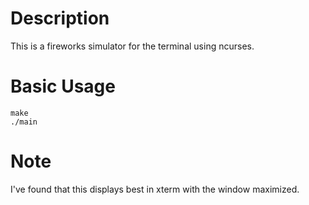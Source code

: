 # Description

This is a fireworks simulator for the terminal using ncurses.

# Basic Usage

    make
    ./main

# Note

I've found that this displays best in xterm with the window maximized.
